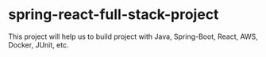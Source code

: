 # spring-react-full-stack-project
This project will help us to build project with Java, Spring-Boot, React, AWS, Docker, JUnit, etc.
